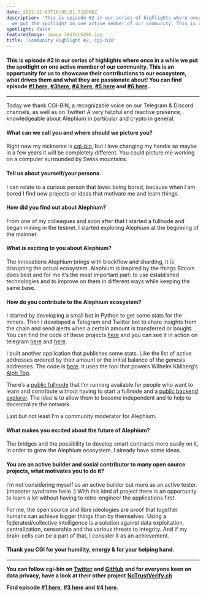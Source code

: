 ```yaml
---
date: 2022-11-03T16:05:01.716000Z
description: 'This is episode #2 in our series of highlights where once in a while
  we put the spotlight on one active member of our community. This is an…'
spotlight: false
featuredImage: image_30dfdcb286.jpg
title: 'Community Highlight #2, cgi-bin'
---
```


#### This is episode \#2 in our series of highlights where once in a while we put the spotlight on one active member of our community. This is an opportunity for us to showcase their contributions to our ecosystem, what drives them and what they are passionate about! You can find episode <a href="https://medium.com/@alephium/community-highlight-wilhelm-k%C3%A4llstr%C3%B6m-aka-oracleuggla-81d3938c5692" >#1 here</a>, <a href="https://medium.com/@alephium/community-highlight-3-digdug-48a7ec868504" >#3here</a>, <a href="https://medium.com/@alephium/community-highlight-4-montail-e24fd88882a0" >#4 here</a>, <a href="https://medium.com/@alephium/community-highlight-5-txn-71c4fd76ffe8" >#5 here</a> and <a href="https://medium.com/@alephium/community-highlight-6-waldi-zkit-beats-37af1f6df3b8" >#6 here</a>..

---

Today we thank CGI-BIN, a recognizable voice on our Telegram & Discord channels, as well as on Twitter! A very helpful and reactive presence, knowledgeable about Alephium in particular and crypto in general.

#### What can we call you and where should we picture you?

Right now my nickname is <a href="https://twitter.com/cg1_bin" >cgi-bin</a>, but I love changing my handle so maybe in a few years it will be completely different. You could picture me working on a computer surrounded by Swiss mountains.

#### Tell us about yourself/your persona.

I can relate to a curious person that loves being bored, because when I am bored I find new projects or ideas that motivate me and learn things.

#### How did you find out about Alephium?

From one of my colleagues and soon after that I started a fullnode and began mining in the testnet. I started exploring Alephium at the beginning of the mainnet.

#### What is exciting to you about Alephium?

The innovations Alephium brings with blockflow and sharding, it is disrupting the actual ecosystem. Alephium is inspired by the things Bitcoin does best and for me it’s the most important part: to use established technologies and to improve on them in different ways while keeping the same base.

#### How do you contribute to the Alephium ecosystem?

I started by developing a small bot in Python to get some stats for the miners. Then I developed a Telegram and Twitter bot to share insights from the chain and send alerts when a certain amount is transferred or bought. You can find the code of these projects <a href="https://github.com/sven-hash/whaleswatcher" >here</a> and you can see it in action on telegram <a href="https://t.me/alephiumin" >here</a> and <a href="https://t.me/alphwhalesalert" >here</a>.

I built another application that publishes some stats. Like the list of active addresses ordered by their amount or the initial balance of the genesis addresses. The code is <a href="https://github.com/sven-hash/alephium-stats" >here</a>. It uses the tool that powers Wilhelm Källberg’s <a href="https://alph-top.web.app" >Alph Top</a>.

There’s a <a href="https://node-alephium.ono.re/docs/" >public fullnode</a> that I’m running <a href="https://node-alephium.ono.re" ></a> available for people who want to learn and contribute without having to start a fullnode and a <a href="https://alephium-backend.ono.re/docs/" >public backend explorer</a>. The idea is to allow them to become independent and to help to decentralize the network.

Last but not least I’m a community moderator for Alephium.

#### What makes you excited about the future of Alephium?

The bridges and the possibility to develop smart contracts more easily on it, in order to grow the Alephium ecosystem. I already have some ideas.

#### You are an active builder and social contributor to many open source projects, what motivates you to do it?

I’m not considering myself as an active builder but more as an active tester. (imposter syndrome hello :) With this kind of project there is an opportunity to learn a lot without having to retro-engineer the applications first.

For me, the open source and libre ideologies are proof that together humans can achieve bigger things than by themselves. Using a federated/collective intelligence is a solution against data exploitation, centralization, censorship and the various threats to integrity. And if my brain-cells can be a part of that, I consider it as an achievement.

#### **Thank you CGI for your humility, energy & for your helping hand.**

---

**You can follow cgi-bin on** <a href="https://twitter.com/cg1_bin" ><strong>Twitter</strong></a> **and** <a href="https://github.com/sven-hash/" ><strong>GitHub</strong></a> **and for everyone keen on data privacy, have a look at their other project** <a href="https://nym.notrustverify.ch/" ><strong>NoTrustVerify.ch</strong></a>

**Find episode** <a href="https://medium.com/@alephium/community-highlight-wilhelm-k%C3%A4llstr%C3%B6m-aka-oracleuggla-81d3938c5692" ><strong>#1 here,</strong></a> <a href="https://medium.com/@alephium/community-highlight-3-digdug-48a7ec868504" ><strong>#3 here</strong></a> **and** <a href="https://medium.com/@alephium/community-highlight-4-montail-e24fd88882a0" ><strong>#4 here</strong></a>.
